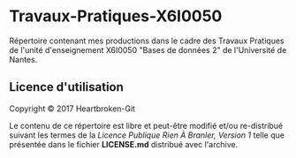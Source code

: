 # Travaux-Pratiques-X6I0050

Répertoire contenant mes productions dans le cadre des Travaux Pratiques de l'unité d'enseignement X6I0050 "Bases de données 2" de l'Université de Nantes. 

## Licence d'utilisation

Copyright © 2017 Heartbroken-Git

Le contenu de ce répertoire est libre et peut-être modifié et/ou re-distribué suivant les termes de la *Licence Publique Rien À Branler, Version 1* telle que présentée dans le fichier **LICENSE.md** distribué avec l'archive.

